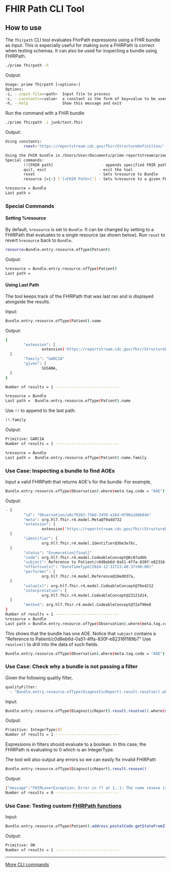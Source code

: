 # FHIR Path CLI Tool

## How to use

The `fhirpath` CLI tool evaluates FhirPath expressions using a FHIR bundle as input. This is especially 
useful for making sure a FHIRPath is correct when testing schemas. 
It can also be used for inspecting a bundle using FHIRPath.

```bash
./prime fhirpath -h
```
Output:
```bash
Usage: prime fhirpath [<options>]
Options:
-i, --input-file=<path>  Input file to process
-c, --constants=<value>  a constant in the form of key=value to be used in FHIR Path. Option can be repeated.
-h, --help               Show this message and exit
```

Run the command with a FHIR bundle
```bash
./prime fhirpath -i junk/test.fhir
```
Output:
``` bash
Using constants:
        rsext='https://reportstream.cdc.gov/fhir/StructureDefinition/'

Using the FHIR bundle in /Users/User/Documents/prime-reportstream/prime-router/junk/test.fhir...
Special commands:
        !![FHIR path]                     - appends specified FHIR path to the end of the last path
        quit, exit                       - exit the tool
        reset                            - Sets %resource to Bundle
        resource [=|:] [']<FHIR Path>['] - Sets %resource to a given FHIR path

%resource = Bundle
Last path = 
```
### Special Commands
#### Setting %resource
By default, `%resource` is set to `Bundle`. 
It can be changed by setting to a FHIRPath that evaluates to a single resource (as shown below). 
Run `reset` to revert `%resource` back to `Bundle`.
```bash
resource=Bundle.entry.resource.ofType(Patient)
```
Output:
```bash
%resource = Bundle.entry.resource.ofType(Patient)
Last path = 
```

#### Using Last Path
The tool keeps track of the FHIRPath that was last ran and is displayed alongside the results.

Input:
```bash
Bundle.entry.resource.ofType(Patient).name
```

Output:

```bash
{  
        "extension": [ 
                extension('https://reportstream.cdc.gov/fhir/StructureDefinition/xpn-human-name'),
  ]
        "family": "GARCIA"
        "given": [ 
                SUSANA,
  ]
}

Number of results = 1 ----------------------------

%resource = Bundle
Last path =  Bundle.entry.resource.ofType(Patient).name
```

Use `!!` to append to the last path:
```bash
!!.family
```
Output:

```bash
Primitive: GARCIA
Number of results = 1 ----------------------------

%resource = Bundle
Last path =  Bundle.entry.resource.ofType(Patient).name.family
```

### Use Case: Inspecting a bundle to find AOEs


Input a valid FHIRPath that returns AOE's for the bundle. For example,
``` bash
Bundle.entry.resource.ofType(Observation).where(meta.tag.code = "AOE")
```
Output:
```bash
- {  
        "id": "Observation/a8c79303-758d-3459-a16d-0f00a180b84b"
        "meta": org.hl7.fhir.r4.model.Meta@79add732
        "extension": [ 
                extension('https://reportstream.cdc.gov/fhir/StructureDefinition/obx-observation'),
  ]
        "identifier": [ 
                org.hl7.fhir.r4.model.Identifier@3be3e76c,
  ]
        "status": "Enumeration[final]"
        "code": org.hl7.fhir.r4.model.CodeableConcept@6c07ad6b
        "subject": Reference to Patient/c0d8eb6d-0a51-4ffa-830f-e82316f189b7
        "effective[x]": "DateTimeType[2024-12-31T23:48:37+00:00]"
        "performer": [ 
                org.hl7.fhir.r4.model.Reference@10ed037a,
  ]
        "value[x]": org.hl7.fhir.r4.model.CodeableConcept@76e4212
        "interpretation": [ 
                org.hl7.fhir.r4.model.CodeableConcept@23121d14,
  ]
        "method": org.hl7.fhir.r4.model.CodeableConcept@72af90e8
}
Number of results = 1 ----------------------------
%resource = Bundle
Last path = Bundle.entry.resource.ofType(Observation).where(meta.tag.code = "AOE")
```
This shows that the bundle has one AOE. Notice that `subject` contains a "Reference to Patient/c0d8eb6d-0a51-4ffa-830f-e82316f189b7"
Use `resolve()` to drill into the data of such fields.
``` bash
Bundle.entry.resource.ofType(Observation).where(meta.tag.code = "AOE").subject.resolve()
```


### Use Case: Check why a bundle is not passing a filter
Given the following quality filter,
```bash
qualityFilter:
  - "Bundle.entry.resource.ofType(DiagnosticReport).result.resolve().where(method.empty() or value.coding.code.empty()).count()"
```
Input:

```bash
Bundle.entry.resource.ofType(DiagnosticReport).result.resolve().where(method.empty() or value.coding.code.empty()).count()
```
Output:
```bash
Primitive: IntegerType[0]
Number of results = 1 ----------------------------
```

Expressions in filters should evaluate to a boolean. 
In this case, the FHIRPath is evaluating to 0 which is an IntegerType.

The tool will also output any errors so we can easily fix invalid FHIRPath
```bash
Bundle.entry.resource.ofType(DiagnosticReport).result.resove()
```
Output:
```bash
{"message":"FHIRLexerException: Error in ?? at 1, 1: The name resove is not a valid function name. Trying to evaluate: Bundle.entry.resource.ofType(DiagnosticReport).result.resove().","thread":"main","timestamp":"2025-02-10T21:27:55.552Z","level":"ERROR","logger":"gov.cdc.prime.router.fhirengine.translation.hl7.utils.FhirPathUtils"}
Number of results = 0 ----------------------------
````
### Use Case: Testing custom [FHIRPath functions](../getting-started/fhir-functions.md) 
Input:
```bash
Bundle.entry.resource.ofType(Patient).address.postalCode.getStateFromZipCode()
```
Output:
```bash
Primitive: OH
Number of results = 1 ----------------------------
```

---


[More CLI commands](README.md)